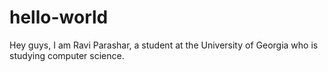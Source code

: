 # hello-world

Hey guys,
I am Ravi Parashar, a student at the University of Georgia who is studying computer science.
